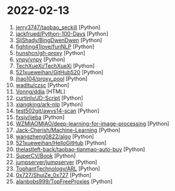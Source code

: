 # 2022-02-13

1. [jerry3747/taobao_seckill](https://github.com/jerry3747/taobao_seckill "淘宝、天猫半价抢购，抢电视、抢茅台，干死黄牛党") [Python]
2. [jackfrued/Python-100-Days](https://github.com/jackfrued/Python-100-Days "Python - 100天从新手到大师") [Python]
3. [SliShady/BingDwenDwen](https://github.com/SliShady/BingDwenDwen "使用python绘制冰墩墩") [Python]
4. [fighting41love/funNLP](https://github.com/fighting41love/funNLP "中英文敏感词、语言检测、中外手机/电话归属地/运营商查询、名字推断性别、手机号抽取、身份证抽取、邮箱抽取、中日文人名库、中文缩写库、拆字词典、词汇情感值、停用词、反动词表、暴恐词表、繁简体转换、英文模拟中文发音、汪峰歌词生成器、职业名称词库、同义词库、反义词库、否定词库、汽车品牌词库、汽车零件词库、连续英文切割、各种中文词向量、公司名字大全、古诗词库、IT词库、财经词库、成语词库、地名词库、历史名人词库、诗词词库、医学词库、饮食词库、法律词库、汽车词库、动物词库、中文聊天语料、中文谣言数据、百度中文问答数据集、句子相似度匹配算法集合、bert资源、文本生成&摘要相关工具、cocoNLP信息抽取工具、国内电话号码正则匹配、清华大学XLORE:中英文跨语言百科知识图谱、清华大学人工智能技术…") [Python]
5. [hunshcn/gh-proxy](https://github.com/hunshcn/gh-proxy "github release、archive以及项目文件的加速项目") [Python]
6. [vnpy/vnpy](https://github.com/vnpy/vnpy "基于Python的开源量化交易平台开发框架") [Python]
7. [TechXueXi/TechXueXi](https://github.com/TechXueXi/TechXueXi "强国通 科技强国 学习强国 xuexiqiangguo 全网最好用开源网页学习强国助手：TechXueXi （懒人刷分工具 自动学习）技术强国，支持答题，支持 docker 45分/天") [Python]
8. [521xueweihan/GitHub520](https://github.com/521xueweihan/GitHub520 "😘 让你“爱”上 GitHub，解决访问时图裂、加载慢的问题。（无需安装）") [Python]
9. [jhao104/proxy_pool](https://github.com/jhao104/proxy_pool "Python爬虫代理IP池(proxy pool)") [Python]
10. [waditu/czsc](https://github.com/waditu/czsc "缠中说禅技术分析工具；缠论；股票；期货；Quant；量化交易") [Python]
11. [Vonng/ddia](https://github.com/Vonng/ddia "《Designing Data-Intensive Application》DDIA中文翻译") [HTML]
12. [curtinlv/JD-Script](https://github.com/curtinlv/JD-Script "仅供参考。") [Python]
13. [xiangking/ark-nlp](https://github.com/xiangking/ark-nlp "A private nlp coding package, which quickly implements the SOTA solutions.") [Python]
14. [test502git/awvs14-scan](https://github.com/test502git/awvs14-scan "针对 Acunetix AWVS扫描器开发的批量扫描脚本，支持log4j漏洞专项，支持联动xray、burp、w13scan等被动批量") [Python]
15. [fxsjy/jieba](https://github.com/fxsjy/jieba "结巴中文分词") [Python]
16. [WZMIAOMIAO/deep-learning-for-image-processing](https://github.com/WZMIAOMIAO/deep-learning-for-image-processing "deep learning for image processing including classification and object-detection etc.") [Python]
17. [Jack-Cherish/Machine-Learning](https://github.com/Jack-Cherish/Machine-Learning "⚡机器学习实战（Python3）：kNN、决策树、贝叶斯、逻辑回归、SVM、线性回归、树回归") [Python]
18. [wangzheng0822/algo](https://github.com/wangzheng0822/algo "数据结构和算法必知必会的50个代码实现") [Python]
19. [521xueweihan/HelloGitHub](https://github.com/521xueweihan/HelloGitHub "分享 GitHub 上有趣、入门级的开源项目。Share interesting, entry-level open source projects on GitHub.") [Python]
20. [thelastleft-back/taobao-tianmao-auto-buy](https://github.com/thelastleft-back/taobao-tianmao-auto-buy "淘宝/天猫秒杀抢购") [Python]
21. [SuperCV/Book](https://github.com/SuperCV/Book "📗我的个人书籍学习和收藏") [Python]
22. [jumpserver/jumpserver](https://github.com/jumpserver/jumpserver "JumpServer 是全球首款开源的堡垒机，是符合 4A 的专业运维安全审计系统。") [Python]
23. [TophantTechnology/ARL](https://github.com/TophantTechnology/ARL "ARL(Asset Reconnaissance Lighthouse)资产侦察灯塔系统旨在快速侦察与目标关联的互联网资产，构建基础资产信息库。 协助甲方安全团队或者渗透测试人员有效侦察和检索资产，发现存在的薄弱点和攻击面。") [Python]
24. [0x727/ShuiZe_0x727](https://github.com/0x727/ShuiZe_0x727 "信息收集自动化工具") [Python]
25. [alanbobs999/TopFreeProxies](https://github.com/alanbobs999/TopFreeProxies "高质量免费节点收集，及订阅链接分享。") [Python]
